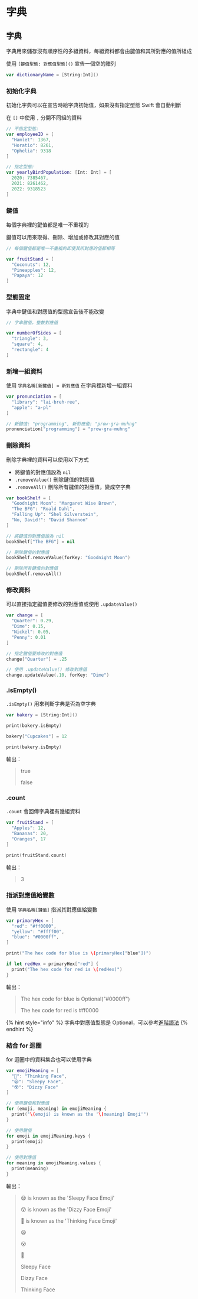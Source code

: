 # 字典

## 字典

字典用來儲存沒有順序性的多組資料，每組資料都會由鍵值和其所對應的值所組成

使用 `[鍵值型態: 對應值型態]()` 宣告一個空的陣列

```swift
var dictionaryName = [String:Int]()
```

### 初始化字典

初始化字典可以在宣告時給字典初始值，如果沒有指定型態 Swift 會自動判斷

在 `[]` 中使用 `,` 分開不同組的資料

```swift
// 不指定型態:
var employeeID = [
  "Hamlet": 1367,
  "Horatio": 8261,
  "Ophelia": 9318
]

// 指定型態:
var yearlyBirdPopulation: [Int: Int] = [
  2020: 7385467,
  2021: 8261462,
  2022: 9318523
]
```

### 鍵值

每個字典裡的鍵值都是唯一不重複的

鍵值可以用來取得、刪除、增加或修改其對應的值

```swift
// 每個鍵值都是唯一不重複的即使其所對應的值都相等

var fruitStand = [
  "Coconuts": 12,
  "Pineapples": 12,
  "Papaya": 12
]
```

### 型態固定

字典中鍵值和對應值的型態宣告後不能改變

```swift
// 字串鍵值，整數對應值

var numberOfSides = [
  "triangle": 3,
  "square": 4,
  "rectangle": 4
]
```

### 新增一組資料

使用 `字典名稱[新鍵值] = 新對應值` 在字典裡新增一組資料

```swift
var pronunciation = [
  "library": "lai·breh·ree",
  "apple": "a·pl"
]

// 新鍵值: "programming", 新對應值: "prow·gra·muhng"
pronunciation["programming"] = "prow·gra·muhng"
```

### 刪除資料

刪除字典裡的資料可以使用以下方式

* 將鍵值的對應值設為 `nil`
* `.removeValue()` 刪除鍵值的對應值
* `.removeAll()` 刪除所有鍵值的對應值，變成空字典

```swift
var bookShelf = [
  "Goodnight Moon": "Margaret Wise Brown",
  "The BFG": "Roald Dahl",
  "Falling Up": "Shel Silverstein",
  "No, David!": "David Shannon"
]

// 將鍵值的對應值設為 nil
bookShelf["The BFG"] = nil

// 刪除鍵值的對應值
bookShelf.removeValue(forKey: "Goodnight Moon")

// 刪除所有鍵值的對應值
bookShelf.removeAll()
```

### 修改資料

可以直接指定鍵值要修改的對應值或使用 `.updateValue()`

```swift
var change = [
  "Quarter": 0.29,
  "Dime": 0.15,
  "Nickel": 0.05,
  "Penny": 0.01
]

// 指定鍵值要修改的對應值
change["Quarter"] = .25

// 使用 .updateValue() 修改對應值
change.updateValue(.10, forKey: "Dime")
```

### .isEmpty()

`.isEmpty()` 用來判斷字典是否為空字典

```swift
var bakery = [String:Int]() 

print(bakery.isEmpty)

bakery["Cupcakes"] = 12  

print(bakery.isEmpty)
```

輸出：

> true
>
> false

### .count

`.count` 會回傳字典裡有幾組資料

```swift
var fruitStand = [
  "Apples": 12,
  "Bananas": 20,
  "Oranges", 17
]

print(fruitStand.count)
```

輸出：

> 3

### 指派對應值給變數

使用 `字典名稱[鍵值]` 指派其對應值給變數

```swift
var primaryHex = [
  "red": "#ff0000",
  "yellow": "#ffff00",
  "blue": "#0000ff",
]

print("The hex code for blue is \(primaryHex["blue"])")

if let redHex = primaryHex["red"] {
  print("The hex code for red is \(redHex)")
}
```

輸出：

> The hex code for blue is Optional("#0000ff")
>
> The hex code for red is #ff0000

{% hint style="info" %}
字典中對應值型態是 Optional，可以參考[進階語法](../jin-jie-yu-fa/optional.md)
{% endhint %}

### 結合 for 迴圈

for 迴圈中的資料集合也可以使用字典

```swift
var emojiMeaning = [
  "🤔": "Thinking Face",
  "😪": "Sleepy Face",
  "😵": "Dizzy Face"
]

// 使用鍵值和對應值
for (emoji, meaning) in emojiMeaning {
  print("\(emoji) is known as the '\(meaning) Emoji'")
}

// 使用鍵值
for emoji in emojiMeaning.keys {
  print(emoji)
}

// 使用對應值
for meaning in emojiMeaning.values {
  print(meaning)
}
```

輸出：

> 😪 is known as the 'Sleepy Face Emoji'
>
> 😵 is known as the 'Dizzy Face Emoji'
>
> 🤔 is known as the 'Thinking Face Emoji'
>
> 😪
>
> 😵
>
> 🤔
>
> Sleepy Face
>
> Dizzy Face
>
> Thinking Face
